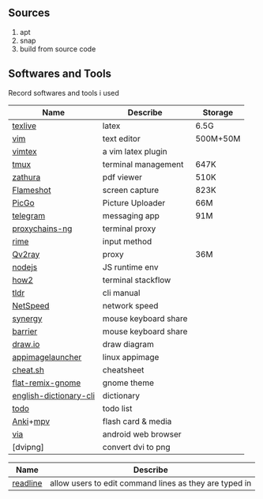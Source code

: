 ## Sources
1. apt
2. snap
3. build from source code


## Softwares and Tools
Record softwares and tools i used

| Name                     | Describe             | Storage  |
|--------------------------|----------------------|----------|
| [texlive]                | latex                | 6.5G     |
| [vim]                    | text editor          | 500M+50M |
| [vimtex]                 | a vim latex plugin   |
| [tmux]                   | terminal management  | 647K     |
| [zathura]                | pdf viewer           | 510K     |
| [Flameshot]              | screen capture       | 823K     |
| [PicGo]                  | Picture Uploader     | 66M      |
| [telegram]               | messaging app        | 91M      |
| [proxychains-ng]         | terminal proxy       |
| [rime]                   | input method         |
| [Qv2ray]                 | proxy                | 36M      |
| [nodejs]                 | JS runtime env       |
| [how2]                   | terminal stackflow   |
| [tldr]                   | cli manual           |
| [NetSpeed]               | network speed        |
| [synergy]                | mouse keyboard share |
| [barrier]                | mouse keyboard share |
| [draw.io]                | draw diagram         |
| [appimagelauncher]       | linux appimage       |
| [cheat.sh]               | cheatsheet           |
| [flat-remix-gnome]       | gnome theme          |
| [english-dictionary-cli] | dictionary           |
| [todo]                   | todo list            |
| [Anki]+[mpv]             | flash card & media   |
| [via]                    | android web browser  |
| [dvipng]                 | convert dvi to png   |

| Name       | Describe                                               |
|------------|--------------------------------------------------------|
| [readline] | allow users to edit command lines as they are typed in |



[vim]: https://github.com/vim/vim
[tmux]: https://github.com/tmux/tmux
[zathura]: https://pwmt.org/projects/zathura/
[PicGo]: https://github.com/Molunerfinn/PicGo
[Flameshot]: https://github.com/lupoDharkael/flameshot
[telegram]: https://telegram.org/
[proxychains-ng]: https://github.com/rofl0r/proxychains-ng
[rime]: https://github.com/rime/home
[Qv2ray]: https://github.com/Qv2ray/Qv2ray
[via]: https://github.com/tuyafeng/Via
[nodejs]: https://phoenixnap.com/kb/update-node-js-version
[how2]: https://github.com/santinic/how2
[tldr]: https://github.com/tldr-pages/tldr
[NetSpeed]: https://github.com/wuyuansushen/NetSpeed_Easy_install
[synergy]: https://github.com/brahma-dev/synergy-stable-builds
[barrier]: https://github.com/debauchee/barrier
[readline]: https://tiswww.case.edu/php/chet/readline/rltop.html
[draw.io]: https://github.com/jgraph/drawio
[appimagelauncher]: https://github.com/TheAssassin/AppImageLauncher/
[cheat.sh]: https://github.com/chubin/cheat.sh
[flat-remix-gnome]: https://drasite.com/flat-remix-gnome
[vimtex]: https://github.com/lervag/vimtex
[english-dictionary-cli]: https://github.com/joegesualdo/dictionary-cli
[Anki]: https://apps.ankiweb.net/
[mpv]: https://mpv.io/installation/
[texlive]: https://mirrors.aliyun.com/CTAN/systems/texlive/
[todo]: https://github.com/todotxt/todo.txt-cli
